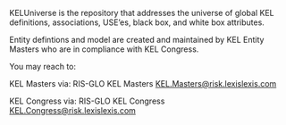 KELUniverse is the repository that addresses the universe of global KEL definitions, associations, USE’es, black box, and white box attributes. 

Entity defintions and model are created and maintained by KEL Entity Masters who are in compliance with KEL Congress.

You may reach to:

KEL Masters via: RIS-GLO KEL Masters KEL.Masters@risk.lexislexis.com

KEL Congress via: RIS-GLO KEL Congress KEL.Congress@risk.lexislexis.com